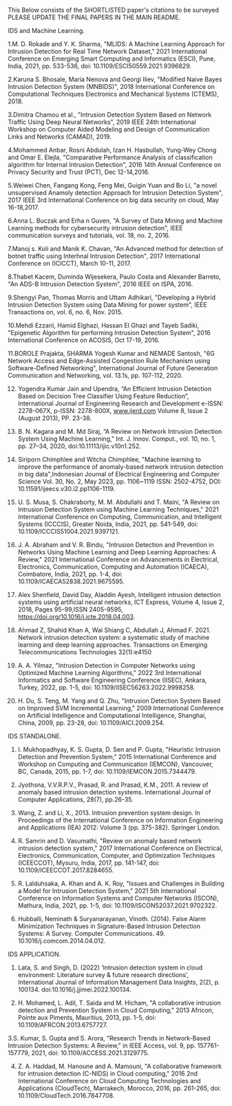 This Below consists of the SHORTLISTED paper's citations to be surveyed PLEASE UPDATE THE FINAL PAPERS IN THE MAIN README.

IDS and Machine Learning.

1.M. D. Rokade and Y. K. Sharma, "MLIDS: A Machine Learning Approach for Intrusion Detection for Real Time Network Dataset," 2021 International Conference on Emerging Smart Computing and Informatics (ESCI), Pune, India, 2021, pp. 533-536, doi: 10.1109/ESCI50559.2021.9396829.


2.Karuna S. Bhosale, Maria Nenova and Georgi Iliev, "Modified Naive Bayes Intrusion Detection System (MNBIDS)", 2018 International Conference on Computational Techniques Electronics and Mechanical Systems (CTEMS), 2018.



3.Dimitra Chamou et al., "Intrusion Detection System Based on Network Traffic Using Deep Neural Networks", 2019 IEEE 24th International Workshop on Computer Aided Modeling and Design of Communication Links and Networks (CAMAD), 2019.



4.Mohammed Anbar, Rosni Abdulah, Izan H. Hasbullah, Yung-Wey Chong and Omar E. Elejla, "Comparative Performance Analysis of classification algorithm for Internal Intrusion Detection", 2016 14th Annual Conference on Privacy Security and Trust (PCT), Dec 12-14,2016.


5.Weiwei Chen, Fangang Kong, Feng Mei, Guigin Yuan and Bo Li, "a novel unsupervised Anamoly detection Approach for Intrusion Detection System", 2017 IEEE 3rd International Conference on big data security on cloud, May 16-18,2017.


6.Anna L. Buczak and Erha n Guven, "A Survey of Data Mining and Machine Learning methods for cybersecurity intrusion detection", IEEE communication surveys and tutorials, vol. 18, no. 2, 2016.


7.Manoj s. Koli and Manik K. Chavan, "An Advanced method for detection of botnet traffic using Interhnal Intrusion Detection", 2017 International Conference on (ICICCT), March 10-11, 2017.

8.Thabet Kacem, Duminda Wijesekera, Paulo Costa and Alexander Barreto, "An ADS-B Intrusion Detection System", 2016 IEEE on ISPA, 2016.


9.Shengyi Pan, Thomas Morris and Uttam Adhikari, "Developing a Hybrid Intrusion Detection System using Data Mining for power system", IEEE Transactions on, vol. 6, no. 6, Nov. 2015.


10.Mehdi Ezzarii, Hamid Elghazi, Hassan El Ghazi and Tayeb Sadiki, "Epigenetic Algorithm for performing Intrusion Detection System", 2016 International Conference on ACOSIS, Oct 17-19, 2016.


11.BOROLE Prajakta, SHARMA Yogesh Kumar and NEMADE Santosh, "6G Network Access and Edge-Assisted Congestion Rule Mechanism using Software-Defined Networking", International Journal of Future Generation Communication and Networking, vol. 13.1s, pp. 107-112, 2020.

12.  Yogendra Kumar Jain and Upendra, “An Efficient Intrusion Detection Based on Decision Tree Classifier Using Feature Reduction”, International Journal of Engineering Research and Development e-ISSN: 2278-067X, p-ISSN: 2278-800X, www.ijerd.com Volume 8, Issue 2
(August 2013), PP. 23-38.

13.  B. N. Kagara and M. Md Siraj, “A Review on Network Intrusion Detection System Using Machine Learning,” Int. J. Innov. Comput., vol. 10, no. 1, pp. 27–34, 2020, doi:10.11113/ijic.v10n1.252.

14.  Siriporn Chimphlee and Witcha Chimphlee, "Machine learning to improve the performance of anomaly-based network intrusion detection in big data",Indonesian Journal of Electrical Engineering and Computer Science Vol. 30, No. 2, May 2023, pp. 1106~1119 ISSN: 2502-4752, DOI: 10.11591/ijeecs.v30.i2.pp1106-1119.

15. U. S. Musa, S. Chakraborty, M. M. Abdullahi and T. Maini, "A Review on Intrusion Detection System using Machine Learning Techniques," 2021 International Conference on Computing, Communication, and Intelligent Systems (ICCCIS), Greater Noida, India, 2021, pp. 541-549, doi: 10.1109/ICCCIS51004.2021.9397121.

16.  J. A. Abraham and V. R. Bindu, "Intrusion Detection and Prevention in Networks Using Machine Learning and Deep Learning Approaches: A Review," 2021 International Conference on Advancements in Electrical, Electronics, Communication, Computing and Automation (ICAECA), Coimbatore, India, 2021, pp. 1-4, doi: 10.1109/ICAECA52838.2021.9675595.

17.  Alex Shenfield, David Day, Aladdin Ayesh, Intelligent intrusion detection systems using artificial neural networks, ICT Express, Volume 4, Issue 2, 2018, Pages 95-99,ISSN 2405-9595, https://doi.org/10.1016/j.icte.2018.04.003.

18.  Ahmad Z, Shahid Khan A, Wai Shiang C, Abdullah J, Ahmad F. 2021. Network intrusion detection system: a systematic study of machine learning and deep learning approaches. Transactions on Emerging Telecommunications Technologies 32(1):e4150

19.  A. A. Yilmaz, "Intrusion Detection in Computer Networks using Optimized Machine Learning Algorithms," 2022 3rd International Informatics and Software Engineering Conference (IISEC), Ankara, Turkey, 2022, pp. 1-5, doi: 10.1109/IISEC56263.2022.9998258.

20.  H. Du, S. Teng, M. Yang and Q. Zhu, "Intrusion Detection System Based on Improved SVM Incremental Learning," 2009 International Conference on Artificial Intelligence and Computational Intelligence, Shanghai, China, 2009, pp. 23-28, doi: 10.1109/AICI.2009.254.


IDS STANDALONE.

1. I. Mukhopadhyay, K. S. Gupta, D. Sen and P. Gupta, "Heuristic Intrusion Detection and Prevention System," 2015 International Conference and Workshop on Computing and Communication (IEMCON), Vancouver, BC, Canada, 2015, pp. 1-7, doi: 10.1109/IEMCON.2015.7344479.

2. Jyothsna, V.V.R.P.V., Prasad, R. and Prasad, K.M., 2011. A review of anomaly based intrusion detection systems. International Journal of Computer Applications, 28(7), pp.26-35.

3. Wang, Z. and Li, X., 2013. Intrusion prevention system design. In Proceedings of the International Conference on Information Engineering and Applications (IEA) 2012: Volume 3 (pp. 375-382). Springer London.

4. R. Samrin and D. Vasumathi, "Review on anomaly based network intrusion detection system," 2017 International Conference on Electrical, Electronics, Communication, Computer, and Optimization Techniques (ICEECCOT), Mysuru, India, 2017, pp. 141-147, doi: 10.1109/ICEECCOT.2017.8284655.

5. R. Lalduhsaka, A. Khan and A. K. Roy, "Issues and Challenges in Building a Model for Intrusion Detection System," 2021 5th International Conference on Information Systems and Computer Networks (ISCON), Mathura, India, 2021, pp. 1-5, doi: 10.1109/ISCON52037.2021.9702322.

6. Hubballi, Neminath & Suryanarayanan, Vinoth. (2014). False Alarm Minimization Techniques in Signature-Based Intrusion Detection Systems: A Survey. Computer Communications. 49. 10.1016/j.comcom.2014.04.012.

IDS APPLICATION.
1. Lata, S. and Singh, D. (2022) ‘Intrusion detection system in cloud environment: Literature survey &amp; future research directions’, International Journal of Information Management Data Insights, 2(2), p. 100134. doi:10.1016/j.jjimei.2022.100134. 

2. H. Mohamed, L. Adil, T. Saida and M. Hicham, "A collaborative intrusion detection and Prevention System in Cloud Computing," 2013 Africon, Pointe aux Piments, Mauritius, 2013, pp. 1-5, doi: 10.1109/AFRCON.2013.6757727.

3.S. Kumar, S. Gupta and S. Arora, "Research Trends in Network-Based Intrusion Detection Systems: A Review," in IEEE Access, vol. 9, pp. 157761-157779, 2021, doi: 10.1109/ACCESS.2021.3129775.

4. Z. A. Haddad, M. Hanoune and A. Mamouni, "A collaborative framework for intrusion detection (C-NIDS) in Cloud computing," 2016 2nd International Conference on Cloud Computing Technologies and Applications (CloudTech), Marrakech, Morocco, 2016, pp. 261-265, doi: 10.1109/CloudTech.2016.7847708.
